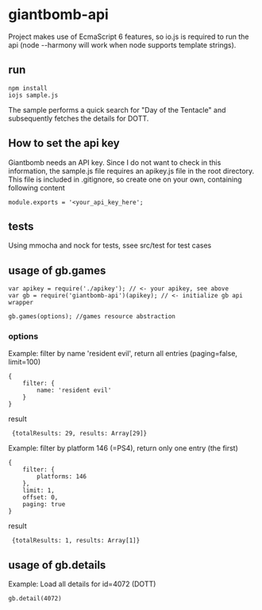 # giantbomb-api
Project makes use of EcmaScript 6 features, so io.js is required to run the api (node --harmony will work when node supports template strings).

## run

    npm install
    iojs sample.js

The sample performs a quick search for "Day of the Tentacle" and subsequently fetches the details for DOTT.

## How to set the api key

Giantbomb needs an API key. Since I do not want to check in this information, the sample.js file requires an apikey.js file in the root directory. This file is included in .gitignore, so create one on your own, containing following content
    
    module.exports = '<your_api_key_here';

## tests

Using mmocha and nock for tests, ssee src/test for test cases

## usage of gb.games

    var apikey = require('./apikey'); // <- your apikey, see above
    var gb = require('giantbomb-api')(apikey); // <- initialize gb api wrapper
        
    gb.games(options); //games resource abstraction
    
### options

Example: filter by name 'resident evil', return all entries (paging=false, limit=100)

    {
        filter: {
            name: 'resident evil'
        }
    }

result

     {totalResults: 29, results: Array[29]}

Example: filter by platform 146 (=PS4), return only one entry (the first)

    {
        filter: {
            platforms: 146
        },
        limit: 1,
        offset: 0,
        paging: true
    }

result

     {totalResults: 1, results: Array[1]}
     
## usage of gb.details

Example: Load all details for id=4072 (DOTT)

    gb.detail(4072)
     